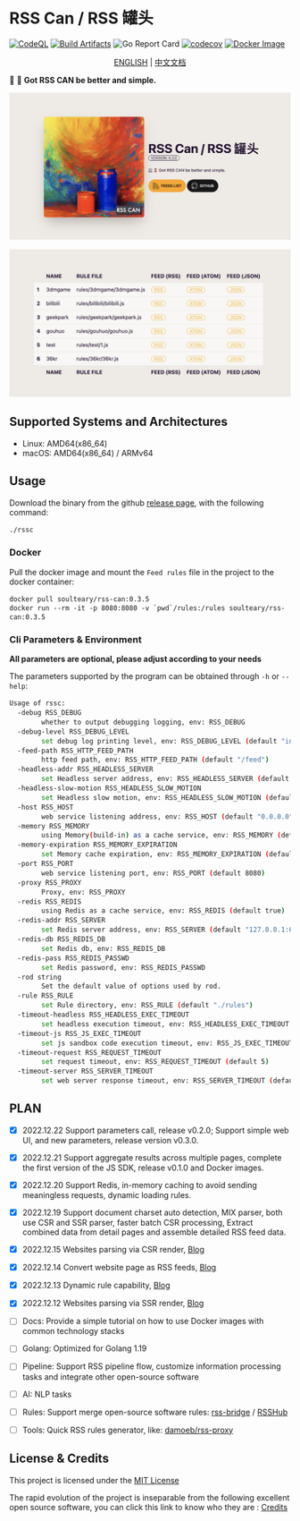 # RSS Can / RSS 罐头

[![CodeQL](https://github.com/soulteary/RSS-Can/actions/workflows/codeql.yml/badge.svg)](https://github.com/soulteary/RSS-Can/actions/workflows/codeql.yml) [![Build Artifacts](https://github.com/soulteary/rss-can/actions/workflows/build.yml/badge.svg)](https://github.com/soulteary/rss-can/actions/workflows/build.yml)  ![Go Report Card](https://goreportcard.com/badge/github.com/soulteary/RSS-Can) [![codecov](https://codecov.io/gh/soulteary/RSS-Can/branch/main/graph/badge.svg?token=RLAU712P39)](https://codecov.io/gh/soulteary/RSS-Can) [![Docker Image](https://img.shields.io/docker/pulls/soulteary/rss-can.svg)](https://hub.docker.com/r/soulteary/rss-can)

<p style="text-align: center;">
  <a href="README.md">ENGLISH</a> | <a href="README_CN.md"  target="_blank">中文文档</a>
</p>

📰 🥫 **Got RSS CAN be better and simple.**

<p style="text-align: center;">
  <img src="./assets/images/hp.jpg">
</p>

<p style="text-align: center;">
  <img src="./assets/images/feeds.jpg">
</p>

## Supported Systems and Architectures

- Linux: AMD64(x86_64)
- macOS: AMD64(x86_64) /  ARMv64

## Usage

Download the binary from the github [release page](https://github.com/soulteary/RSS-Can/releases), with the following command:

```bash
./rssc
```

### Docker

Pull the docker image and mount the `Feed rules` file in the project to the docker container:

```
docker pull soulteary/rss-can:0.3.5
docker run --rm -it -p 8080:8080 -v `pwd`/rules:/rules soulteary/rss-can:0.3.5
```

### Cli Parameters & Environment

**All parameters are optional, please adjust according to your needs**

The parameters supported by the program can be obtained through `-h` or `--help`:

```bash
Usage of rssc:
  -debug RSS_DEBUG
    	whether to output debugging logging, env: RSS_DEBUG
  -debug-level RSS_DEBUG_LEVEL
    	set debug log printing level, env: RSS_DEBUG_LEVEL (default "info")
  -feed-path RSS_HTTP_FEED_PATH
    	http feed path, env: RSS_HTTP_FEED_PATH (default "/feed")
  -headless-addr RSS_HEADLESS_SERVER
    	set Headless server address, env: RSS_HEADLESS_SERVER (default "127.0.0.1:9222")
  -headless-slow-motion RSS_HEADLESS_SLOW_MOTION
    	set Headless slow motion, env: RSS_HEADLESS_SLOW_MOTION (default 2)
  -host RSS_HOST
    	web service listening address, env: RSS_HOST (default "0.0.0.0")
  -memory RSS_MEMORY
    	using Memory(build-in) as a cache service, env: RSS_MEMORY (default true)
  -memory-expiration RSS_MEMORY_EXPIRATION
    	set Memory cache expiration, env: RSS_MEMORY_EXPIRATION (default 600)
  -port RSS_PORT
    	web service listening port, env: RSS_PORT (default 8080)
  -proxy RSS_PROXY
    	Proxy, env: RSS_PROXY
  -redis RSS_REDIS
    	using Redis as a cache service, env: RSS_REDIS (default true)
  -redis-addr RSS_SERVER
    	set Redis server address, env: RSS_SERVER (default "127.0.0.1:6379")
  -redis-db RSS_REDIS_DB
    	set Redis db, env: RSS_REDIS_DB
  -redis-pass RSS_REDIS_PASSWD
    	set Redis password, env: RSS_REDIS_PASSWD
  -rod string
    	Set the default value of options used by rod.
  -rule RSS_RULE
    	set Rule directory, env: RSS_RULE (default "./rules")
  -timeout-headless RSS_HEADLESS_EXEC_TIMEOUT
    	set headless execution timeout, env: RSS_HEADLESS_EXEC_TIMEOUT (default 5)
  -timeout-js RSS_JS_EXEC_TIMEOUT
    	set js sandbox code execution timeout, env: RSS_JS_EXEC_TIMEOUT (default 200)
  -timeout-request RSS_REQUEST_TIMEOUT
    	set request timeout, env: RSS_REQUEST_TIMEOUT (default 5)
  -timeout-server RSS_SERVER_TIMEOUT
    	set web server response timeout, env: RSS_SERVER_TIMEOUT (default 8)
```

## PLAN

- [x] 2022.12.22 Support parameters call, release v0.2.0; Support simple web UI, and new parameters, release version v0.3.0.
- [x] 2022.12.21 Support aggregate results across multiple pages, complete the first version of the JS SDK, release v0.1.0 and Docker images.
- [x] 2022.12.20 Support Redis, in-memory caching to avoid sending meaningless requests, dynamic loading rules.
- [x] 2022.12.19 Support document charset auto detection, MIX parser, both use CSR and SSR parser, faster batch CSR processing, Extract combined data from detail pages and assemble detailed RSS feed data.
- [x] 2022.12.15 Websites parsing via CSR render, [Blog](https://soulteary.com/2022/12/15/rsscan-use-golang-rod-to-parse-the-content-dynamically-rendered-in-the-browser-part-4.html)
- [x] 2022.12.14 Convert website page as RSS feeds, [Blog](https://soulteary.com/2022/12/14/rsscan-convert-website-information-stream-to-rss-feed-part-3.html)
- [x] 2022.12.13 Dynamic rule capability, [Blog](https://soulteary.com/2022/12/13/rsscan-make-golang-applications-with-v8-part-2.html)
- [x] 2022.12.12  Websites parsing via SSR render, [Blog](https://soulteary.com/2022/12/12/rsscan-better-rsshub-service-build-with-golang-part-1.html)

- [ ] Docs: Provide a simple tutorial on how to use Docker images with common technology stacks
- [ ] Golang: Optimized for Golang 1.19
- [ ] Pipeline: Support RSS pipeline flow, customize information processing tasks and integrate other open-source software
- [ ] AI: NLP tasks
- [ ] Rules: Support merge open-source software rules: [rss-bridge](https://github.com/RSS-Bridge/rss-bridge/tree/master/bridges) / [RSSHub](https://github.com/DIYgod/RSSHub/tree/master/lib)
- [ ] Tools: Quick RSS rules generator, like: [damoeb/rss-proxy](https://github.com/damoeb/rss-proxy)

## License & Credits

This project is licensed under the [MIT License](https://github.com/soulteary/RSS-Can/blob/main/LICENSE)

The rapid evolution of the project is inseparable from the following excellent open source software, you can click this link to know who they are : [Credits](./CREDITS.md)
